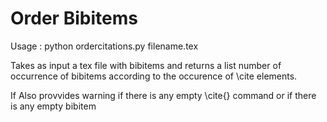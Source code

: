 Order Bibitems
=============

Usage : python ordercitations.py filename.tex

Takes as input a tex file with bibitems and returns a list number of occurrence
of bibitems according to the occurence of \cite elements.

If Also provvides warning if there is any empty \cite{} command or if there is any empty bibitem
